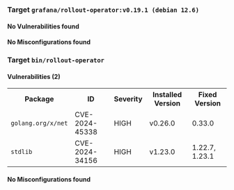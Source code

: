 
<h3>Target <code>grafana/rollout-operator:v0.19.1 (debian 12.6)</code></h3>
<h4>No Vulnerabilities found</h4>
<h4>No Misconfigurations found</h4>
<h3>Target <code>bin/rollout-operator</code></h3>
<h4>Vulnerabilities (2)</h4>
<table>
    <tr>
        <th>Package</th>
        <th>ID</th>
        <th>Severity</th>
        <th>Installed Version</th>
        <th>Fixed Version</th>
    </tr>
    <tr>
        <td><code>golang.org/x/net</code></td>
        <td>CVE-2024-45338</td>
        <td>HIGH</td>
        <td>v0.26.0</td>
        <td>0.33.0</td>
    </tr>
    <tr>
        <td><code>stdlib</code></td>
        <td>CVE-2024-34156</td>
        <td>HIGH</td>
        <td>v1.23.0</td>
        <td>1.22.7, 1.23.1</td>
    </tr>
</table>
<h4>No Misconfigurations found</h4>

